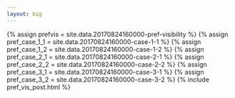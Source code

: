 ```yaml
---
layout: big
---
```

{% assign prefvis = site.data.20170824160000-pref-visibility %}
{% assign pref_case_1_1 = site.data.20170824160000-case-1-1 %}
{% assign pref_case_1_2 = site.data.20170824160000-case-1-2 %}
{% assign pref_case_2_1 = site.data.20170824160000-case-2-1 %}
{% assign pref_case_2_2 = site.data.20170824160000-case-2-2 %}
{% assign pref_case_3_1 = site.data.20170824160000-case-3-1 %}
{% assign pref_case_3_2 = site.data.20170824160000-case-3-2 %}
{% include pref_vis_post.html %}
